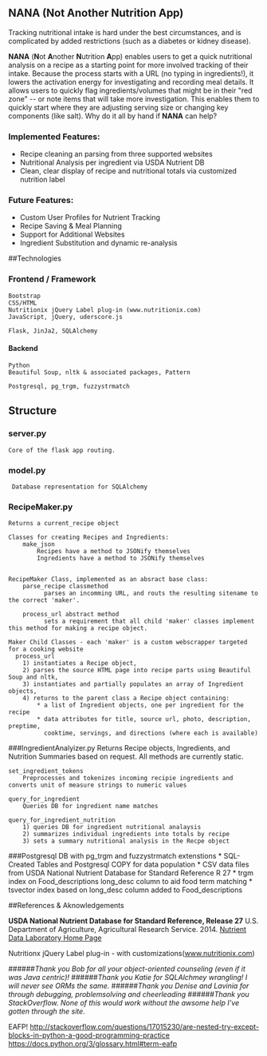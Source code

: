 ## NANA (Not Another Nutrition App)

Tracking nutritional intake is hard under the best circumstances, and is complicated by added restrictions (such as a diabetes or kidney disease).

**NANA** (**N**ot **A**nother **N**utrition **A**pp) enables users to get a quick nutritional analysis on a recipe as a starting point for more involved tracking of their intake.  Because the process starts with a URL (no typing in ingredients!), it lowers the activation energy for investigating and recording meal details.  It allows users to quickly flag ingredients/volumes that might be in their "red zone" -- or note items that will take more investigation.  This enables them to quickly start where they are adjusting serving size or changing key components (like salt).  Why do it all by hand if **NANA** can help?

### Implemented Features:

- Recipe cleaning an parsing from three supported websites
- Nutritional Analysis per ingredient via USDA Nutrient DB
- Clean, clear display of recipe and nutritional totals via customized nutrition label

### Future Features:
- Custom User Profiles for Nutrient Tracking
- Recipe Saving & Meal Planning
- Support for Additional Websites
- Ingredient Substitution and dynamic re-analysis

##Technologies
### Frontend / Framework
    Bootstrap
    CSS/HTML
    Nutritionix jQuery Label plug-in (www.nutritionix.com)
    JavaScript, jQuery, uderscore.js
    
    Flask, JinJa2, SQLAlchemy

#### Backend
	Python
	Beautiful Soup, nltk & associated packages, Pattern

	Postgresql, pg_trgm, fuzzystrmatch
	
## Structure
### server.py
    Core of the flask app routing.

### model.py
     Database representation for SQLAlchemy


### RecipeMaker.py
    Returns a current_recipe object

    Classes for creating Recipes and Ingredients:
        make_json
    	    Recipes have a method to JSONify themselves
    	    Ingredients have a method to JSONify themselves


    RecipeMaker Class, implemented as an absract base class:
	    parse_recipe classmethod
		      parses an incomming URL, and routs the resulting sitename to the correct 'maker'.  

	    process_url abstract method
		      sets a requirement that all child 'maker' classes implement this method for making a recipe object.

    Maker Child Classes - each 'maker' is a custom webscrapper targeted for a cooking website
      process_url
	    1) instantiates a Recipe object, 
	    2) parses the source HTML page into recipe parts using Beautiful Soup and nltk, 
	    3) instantiates and partially populates an array of Ingredient objects, 
	    4) returns to the parent class a Recipe object containing: 
	        * a list of Ingredient objects, one per ingredient for the recipe
	        * data attributes for title, source url, photo, description, preptime, 
	          cooktime, servings, and directions (where each is available)


###IngredientAnalyizer.py
    Returns Recipe objects, Ingredients, and Nutrition Summaries based on request.
    All methods are currently static.
  
  	set_ingredient_tokens
  		Preprocesses and tokenizes incoming recipie ingredients and converts unit of measure strings to numeric values
  	
  	query_for_ingredient
  		Queries DB for ingredient name matches
  	
  	query_for_ingredient_nutrition
  		1) queries DB for ingredient nutritional analaysis
  		2) summarizes individual ingredients into totals by recipe
  		3) sets a summary nutritional analysis in the Recpe object


###Postgresql DB with pg_trgm and fuzzystrmatch extenstions
  	* SQL-Created Tables and Postgresql COPY for data population
  	* CSV data files from USDA National Nutrient Database for Standard Reference R 27
  	* trgm index on Food_descriptions long_desc column to aid food term matching
  	* tsvector index based on long_desc column added to Food_descriptions 


##References & Aknowledgements

**USDA National Nutrient Database for Standard Reference, Release 27** 
U.S. Department of Agriculture, Agricultural Research Service. 2014.
[Nutrient Data Laboratory Home Page](http://www.ars.usda.gov/nutrientdata)

Nutritionx jQuery Label plug-in - with customizations(www.nutritionix.com)

######*Thank you Bob for all your object-oriented counseling (even if it was Java centric)!*
######*Thank you Katie for SQLAlchmey wrangling!  I will never see ORMs the same.*
######*Thank you Denise and Lavinia for through debugging, problemsolving and cheerleading*
######*Thank you StackOverflow.  None of this would work without the awsome help I've gotten through the site.*

EAFP! 
http://stackoverflow.com/questions/17015230/are-nested-try-except-blocks-in-python-a-good-programming-practice
https://docs.python.org/3/glossary.html#term-eafp


